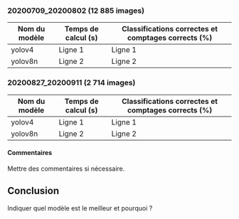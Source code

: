 ### 20200709_20200802 (12 885 images)
| Nom du modèle | Temps de calcul (s) | Classifications correctes et comptages corrects (%) |
|-----------|-----------|-----------|
| yolov4   | Ligne 1   | Ligne 1   |
| yolov8n   | Ligne 2   | Ligne 2   |
### 20200827_20200911 (2 714 images)
| Nom du modèle | Temps de calcul (s) | Classifications correctes et comptages corrects (%) |
|-----------|-----------|-----------|
| yolov4   | Ligne 1   | Ligne 1   |
| yolov8n   | Ligne 2   | Ligne 2   |
#### Commentaires
Mettre des commentaires si nécessaire.

## Conclusion
Indiquer quel modèle est le meilleur et pourquoi ?
